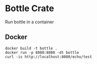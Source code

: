 # Bottle Crate
Run bottle in a container

## Docker
    docker build -t bottle .
    docker run -p 8080:8080 -dt bottle
    curl -is http://localhost:8080/echo/test
